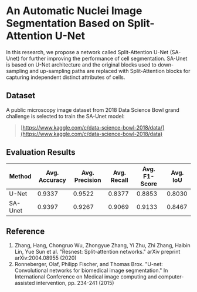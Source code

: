 # An Automatic Nuclei Image Segmentation Based on Split-Attention U-Net  
In this research, we propose a network called Split-Attention U-Net (SA-Unet) for further improving the performance of cell segmentation. SA-Unet is based on U-Net architecture and the original blocks used to down-sampling and up-sampling paths are replaced with Split-Attention blocks for capturing independent distinct attributes of cells.

## Dataset
A public microscopy image dataset from 2018 Data Science Bowl grand challenge is selected to train the SA-Unet model:
>[https://www.kaggle.com/c/data-science-bowl-2018/data/](https://www.kaggle.com/c/data-science-bowl-2018/data)

## Evaluation Results
|  Method  | Avg. Accuracy  | Avg. Precision  | Avg. Recall  | Avg. F1-Score | Avg. IoU |
|  ----     |  ----  | ----  | ----  | ----  | ----  |
| U-Net  | 0.9337 | 0.9522 | 0.8377 | 0.8853 | 0.8030 |
| SA-Unet  | 0.9397 | 0.9267 | 0.9069 | 0.9133 | 0.8467 |


## Reference
1. Zhang, Hang, Chongruo Wu, Zhongyue Zhang, Yi Zhu, Zhi Zhang, Haibin Lin, Yue Sun et al. "Resnest: Split-attention networks." arXiv preprint arXiv:2004.08955 (2020)
2. Ronneberger, Olaf, Philipp Fischer, and Thomas Brox. "U-net: Convolutional networks for biomedical image segmentation." In International Conference on Medical image computing and computer-assisted intervention, pp. 234-241 (2015)
